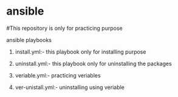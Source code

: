 # ansible
#This repository is only for practicing purpose

ansible playbooks 
01) install.yml:-
    this playbook only for installing purpose
 
02) uninstall.yml:-
    this playbook only for uninstalling the packages

03) veriable.yml:-
    practicing veriables

04) ver-unistall.yml:-
    uninstalling using veriable
